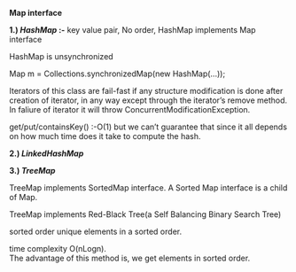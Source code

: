 **Map interface**


**1.) _HashMap_ :-**
key value pair,
No order,
HashMap implements Map interface 

HashMap is unsynchronized 

Map m = Collections.synchronizedMap(new HashMap(...));

Iterators of this class are fail-fast if any structure modification is done after creation of iterator, in any way except through the iterator’s remove method. In faliure of iterator it will throw ConcurrentModificationException.

get/put/containsKey()  :-O(1) 
but we can’t guarantee that since it all depends on how much time does it take to compute the hash.

**2.) _LinkedHashMap_**

**3.) _TreeMap_**

TreeMap implements SortedMap interface. A Sorted Map interface is a child of Map.

TreeMap implements Red-Black Tree(a Self Balancing Binary Search Tree)


sorted order
unique elements in a sorted order. 

time complexity O(nLogn).  
 The advantage of this method is, we get elements in sorted order.